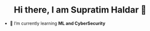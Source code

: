 <h1 align="center">Hi there, I am Supratim Haldar 👋</h1>

- 🌱 I’m currently learning <strong>ML and CyberSecurity</strong>
<!--- - 📫 How to reach me: <a href="supratimhaldar8@gmail.com" target="_blank">Supratim Haldar</a> --->
